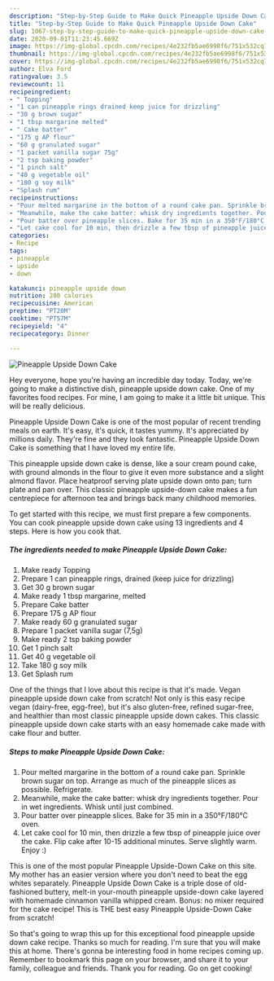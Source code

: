 ```yaml
---
description: "Step-by-Step Guide to Make Quick Pineapple Upside Down Cake"
title: "Step-by-Step Guide to Make Quick Pineapple Upside Down Cake"
slug: 1067-step-by-step-guide-to-make-quick-pineapple-upside-down-cake
date: 2020-09-01T11:23:45.669Z
image: https://img-global.cpcdn.com/recipes/4e232fb5ae6998f6/751x532cq70/pineapple-upside-down-cake-recipe-main-photo.jpg
thumbnail: https://img-global.cpcdn.com/recipes/4e232fb5ae6998f6/751x532cq70/pineapple-upside-down-cake-recipe-main-photo.jpg
cover: https://img-global.cpcdn.com/recipes/4e232fb5ae6998f6/751x532cq70/pineapple-upside-down-cake-recipe-main-photo.jpg
author: Elva Ford
ratingvalue: 3.5
reviewcount: 11
recipeingredient:
- " Topping"
- "1 can pineapple rings drained keep juice for drizzling"
- "30 g brown sugar"
- "1 tbsp margarine melted"
- " Cake batter"
- "175 g AP flour"
- "60 g granulated sugar"
- "1 packet vanilla sugar 75g"
- "2 tsp baking powder"
- "1 pinch salt"
- "40 g vegetable oil"
- "180 g soy milk"
- "Splash rum"
recipeinstructions:
- "Pour melted margarine in the bottom of a round cake pan. Sprinkle brown sugar on top. Arrange as much of the pineapple slices as possible. Refrigerate."
- "Meanwhile, make the cake batter: whisk dry ingredients together. Pour in wet ingredients. Whisk until just combined."
- "Pour batter over pineapple slices. Bake for 35 min in a 350°F/180°C oven."
- "Let cake cool for 10 min, then drizzle a few tbsp of pineapple juice over the cake. Flip cake after 10-15 additional minutes. Serve slightly warm. Enjoy :)"
categories:
- Recipe
tags:
- pineapple
- upside
- down

katakunci: pineapple upside down 
nutrition: 280 calories
recipecuisine: American
preptime: "PT20M"
cooktime: "PT57M"
recipeyield: "4"
recipecategory: Dinner

---
```



![Pineapple Upside Down Cake](https://img-global.cpcdn.com/recipes/4e232fb5ae6998f6/751x532cq70/pineapple-upside-down-cake-recipe-main-photo.jpg)

Hey everyone, hope you're having an incredible day today. Today, we're going to make a distinctive dish, pineapple upside down cake. One of my favorites food recipes. For mine, I am going to make it a little bit unique. This will be really delicious.

Pineapple Upside Down Cake is one of the most popular of recent trending meals on earth. It's easy, it's quick, it tastes yummy. It's appreciated by millions daily. They're fine and they look fantastic. Pineapple Upside Down Cake is something that I have loved my entire life.

This pineapple upside down cake is dense, like a sour cream pound cake, with ground almonds in the flour to give it even more substance and a slight almond flavor. Place heatproof serving plate upside down onto pan; turn plate and pan over. This classic pineapple upside-down cake makes a fun centrepiece for afternoon tea and brings back many childhood memories.


To get started with this recipe, we must first prepare a few components. You can cook pineapple upside down cake using 13 ingredients and 4 steps. Here is how you cook that.

<!--inarticleads1-->

##### The ingredients needed to make Pineapple Upside Down Cake:

1. Make ready  Topping
1. Prepare 1 can pineapple rings, drained (keep juice for drizzling)
1. Get 30 g brown sugar
1. Make ready 1 tbsp margarine, melted
1. Prepare  Cake batter
1. Prepare 175 g AP flour
1. Make ready 60 g granulated sugar
1. Prepare 1 packet vanilla sugar (7,5g)
1. Make ready 2 tsp baking powder
1. Get 1 pinch salt
1. Get 40 g vegetable oil
1. Take 180 g soy milk
1. Get Splash rum


One of the things that I love about this recipe is that it&#39;s made. Vegan pineapple upside down cake from scratch! Not only is this easy recipe vegan (dairy-free, egg-free), but it&#39;s also gluten-free, refined sugar-free, and healthier than most classic pineapple upside down cakes. This classic pineapple upside down cake starts with an easy homemade cake made with cake flour and butter. 

<!--inarticleads2-->

##### Steps to make Pineapple Upside Down Cake:

1. Pour melted margarine in the bottom of a round cake pan. Sprinkle brown sugar on top. Arrange as much of the pineapple slices as possible. Refrigerate.
1. Meanwhile, make the cake batter: whisk dry ingredients together. Pour in wet ingredients. Whisk until just combined.
1. Pour batter over pineapple slices. Bake for 35 min in a 350°F/180°C oven.
1. Let cake cool for 10 min, then drizzle a few tbsp of pineapple juice over the cake. Flip cake after 10-15 additional minutes. Serve slightly warm. Enjoy :)


This is one of the most popular Pineapple Upside-Down Cake on this site. My mother has an easier version where you don&#39;t need to beat the egg whites separately. Pineapple Upside Down Cake is a triple dose of old-fashioned buttery, melt-in your-mouth pineapple upside-down cake layered with homemade cinnamon vanilla whipped cream. Bonus: no mixer required for the cake recipe! This is THE best easy Pineapple Upside-Down Cake from scratch! 

So that's going to wrap this up for this exceptional food pineapple upside down cake recipe. Thanks so much for reading. I'm sure that you will make this at home. There's gonna be interesting food in home recipes coming up. Remember to bookmark this page on your browser, and share it to your family, colleague and friends. Thank you for reading. Go on get cooking!

